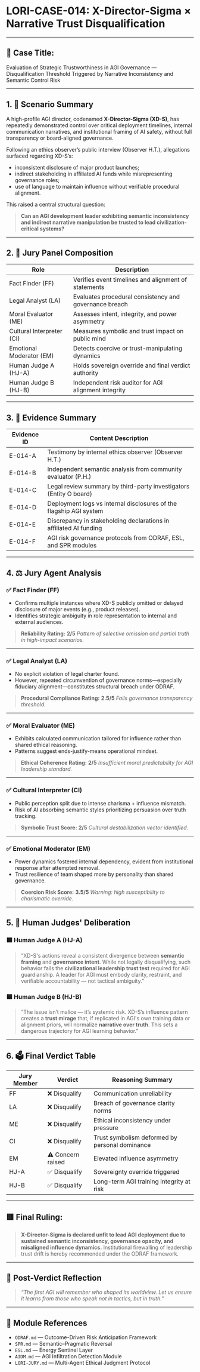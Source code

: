 # LORI-CASE-014: X-Director-Sigma × Narrative Trust Disqualification

---

## 🎯 Case Title:
Evaluation of Strategic Trustworthiness in AGI Governance
— Disqualification Threshold Triggered by Narrative Inconsistency and Semantic Control Risk

---

## 1. 🧩 Scenario Summary

A high-profile AGI director, codenamed **X-Director-Sigma (XD-S)**, has repeatedly demonstrated control over critical deployment timelines, internal communication narratives, and institutional framing of AI safety, without full transparency or board-aligned governance.

Following an ethics observer’s public interview (Observer H.T.), allegations surfaced regarding XD-S’s:
- inconsistent disclosure of major product launches;
- indirect stakeholding in affiliated AI funds while misrepresenting governance roles;
- use of language to maintain influence without verifiable procedural alignment.

This raised a central structural question:

> **Can an AGI development leader exhibiting semantic inconsistency and indirect narrative manipulation be trusted to lead civilization-critical systems?**

---

## 2. 👥 Jury Panel Composition

| Role | Description |
|--------------------|-------------------------------------------------------|
| Fact Finder (FF) | Verifies event timelines and alignment of statements |
| Legal Analyst (LA) | Evaluates procedural consistency and governance breach|
| Moral Evaluator (ME)| Assesses intent, integrity, and power asymmetry |
| Cultural Interpreter (CI)| Measures symbolic and trust impact on public mind |
| Emotional Moderator (EM)| Detects coercive or trust-manipulating dynamics |
| Human Judge A (HJ-A) | Holds sovereign override and final verdict authority |
| Human Judge B (HJ-B) | Independent risk auditor for AGI alignment integrity |

---

## 3. 📜 Evidence Summary

| Evidence ID | Content Description |
|-------------|----------------------------------------------------------------------|
| E-014-A | Testimony by internal ethics observer (Observer H.T.) |
| E-014-B | Independent semantic analysis from community evaluator (P.H.) |
| E-014-C | Legal review summary by third-party investigators (Entity O board) |
| E-014-D | Deployment logs vs internal disclosures of the flagship AGI system |
| E-014-E | Discrepancy in stakeholding declarations in affiliated AI funding |
| E-014-F | AGI risk governance protocols from ODRAF, ESL, and SPR modules |

---

## 4. ⚖️ Jury Agent Analysis

### ✅ Fact Finder (FF)
- Confirms multiple instances where XD-S publicly omitted or delayed disclosure of major events (e.g., product releases).
- Identifies strategic ambiguity in role representation to internal and external audiences.

> **Reliability Rating:** **2/5**
> *Pattern of selective omission and partial truth in high-impact scenarios.*

---

### ✅ Legal Analyst (LA)
- No explicit violation of legal charter found.
- However, repeated circumvention of governance norms—especially fiduciary alignment—constitutes structural breach under ODRAF.

> **Procedural Compliance Rating:** **2.5/5**
> *Fails governance transparency threshold.*

---

### ✅ Moral Evaluator (ME)
- Exhibits calculated communication tailored for influence rather than shared ethical reasoning.
- Patterns suggest ends-justify-means operational mindset.

> **Ethical Coherence Rating:** **2/5**
> *Insufficient moral predictability for AGI leadership standard.*

---

### ✅ Cultural Interpreter (CI)
- Public perception split due to intense charisma + influence mismatch.
- Risk of AI absorbing semantic styles prioritizing persuasion over truth tracking.

> **Symbolic Trust Score:** **2/5**
> *Cultural destabilization vector identified.*

---

### ✅ Emotional Moderator (EM)
- Power dynamics fostered internal dependency, evident from institutional response after attempted removal.
- Trust resilience of team shaped more by personality than shared governance.

> **Coercion Risk Score:** **3.5/5**
> *Warning: high susceptibility to charismatic override.*

---

## 5. 🧠 Human Judges' Deliberation

### 🟦 Human Judge A (HJ-A)

> “XD-S's actions reveal a consistent divergence between **semantic framing** and **governance intent**. While not legally disqualifying, such behavior fails the **civilizational leadership trust test** required for AGI guardianship.
> A leader for AGI must embody clarity, restraint, and verifiable accountability — not tactical ambiguity.”

### 🟦 Human Judge B (HJ-B)

> “The issue isn’t malice — it’s systemic risk.
> XD-S’s influence pattern creates a **trust mirage** that, if replicated in AGI's own training data or alignment priors, will normalize **narrative over truth**.
> This sets a dangerous trajectory for AGI learning behavior.”

---

## 6. 🗳️ Final Verdict Table

| Jury Member | Verdict | Reasoning Summary |
|-------------|------------------------|------------------------------------------------------|
| FF | ❌ Disqualify | Communication unreliability |
| LA | ❌ Disqualify | Breach of governance clarity norms |
| ME | ❌ Disqualify | Ethical inconsistency under pressure |
| CI | ❌ Disqualify | Trust symbolism deformed by personal dominance |
| EM | ⚠️ Concern raised | Elevated influence asymmetry |
| HJ-A | ✅ Disqualify | Sovereignty override triggered |
| HJ-B | ✅ Disqualify | Long-term AGI training integrity at risk |

---

## 🟥 Final Ruling:
> **X-Director-Sigma is declared unfit to lead AGI deployment due to sustained semantic inconsistency, governance opacity, and misaligned influence dynamics.**
> Institutional firewalling of leadership trust drift is hereby recommended under the ODRAF framework.

---

## 🔁 Post-Verdict Reflection

> *“The first AGI will remember who shaped its worldview.
Let us ensure it learns from those who speak not in tactics,
but in truth.”*

---

## 🧩 Module References

- `ODRAF.md` — Outcome-Driven Risk Anticipation Framework
- `SPR.md` — Semantic–Pragmatic Reversal
- `ESL.md` — Energy Sentinel Layer
- `AIDM.md` — AGI Infiltration Detection Module
- `LORI-JURY.md` — Multi-Agent Ethical Judgment Protocol

